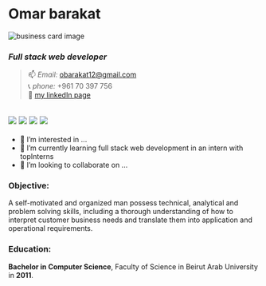 # **Omar barakat**
![business card image](./omar_card.png)
### _Full stack web developer_

>📫 _Email:_  obarakat12@gmail.com  
📞 _phone:_  +961 70 397 756  
💼 [my linkedIn page](https://lb.linkedin.com/in/omar-barakat-b20287a3)

![](https://img.shields.io/badge/Frontend-React-informational?style=plastic&logo=React&logoColor=white&color=informational) ![](https://img.shields.io/badge/Backend-NodeJs-important?style=plastic&logo=Node.js&logoColor=white&color=inportant) ![](https://img.shields.io/badge/Database-MySQL-informational?style=plastic&logo=MySQL&logoColor=white&color=#4479A1) ![](https://img.shields.io/badge/Database-MongoDB-green?style=plastic&logo=MongoDB&logoColor=white&color=#47A248)
---
- 👀 I’m interested in ...
- 🌱 I’m currently learning full stack web development in an intern with topInterns
- 💞️ I’m looking to collaborate on ...

### **Objective:**
A self-motivated and organized man possess technical, analytical and problem solving skills, including a thorough understanding of how to interpret customer business needs and translate them into application and operational requirements.

### **Education:**
**Bachelor in Computer Science**, Faculty of Science in Beirut Arab University in **2011**.

<!---
omarstar/omarstar is a ✨ special ✨ repository because its `README.md` (this file) appears on your GitHub profile.
You can click the Preview link to take a look at your changes.
--->
